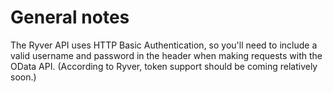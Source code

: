 # General notes

The Ryver API uses HTTP Basic Authentication, so you'll need to include
a valid username and password in the header when making requests with
the OData API. (According to Ryver, token support should be coming 
relatively soon.)